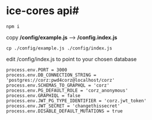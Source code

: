 # ice-cores api#

```
npm i
```

copy **/config/example.js** --> **/config.index.js**
```
cp ./config/example.js ./config/index.js
```

edit /config/index.js to point to your chosen database
```
process.env.PORT = 3000
process.env.DB_CONNECTION_STRING = 'postgres://corz:pwd4corz@localhost/corz'
process.env.SCHEMAS_TO_GRAPHQL = 'corz'
process.env.PG_DEFAULT_ROLE = 'corz_anonymous'
process.env.GRAPHIQL = false
process.env.JWT_PG_TYPE_IDENTIFIER = 'corz.jwt_token'
process.env.JWT_SECRET = 'changethissecret'
process.env.DISABLE_DEFAULT_MUTATIONS = true
```